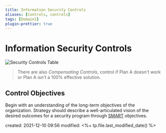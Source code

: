 ```yaml
---
title: Information Security Controls
aliases: [Controls, controls]
tags: [Domain1]
plugin-prettier: true
---
```


# Information Security Controls

![Security Controls Table](../Assets/img/Security-Controls-Table.png)

> There are also _Compensating Controls_, control if Plan A doesn't work or Plan A isn't a 100% effective solution.

## Control Objectives

Begin with an understanding of the long-term objectives of the organization. Strategy should describe a well-articulated vision of the desired outcomes for a security program through [SMART](SMART) objectives.

created: 2021-12-10 09:56
modified: <%+ tp.file.last_modified_date() %>
